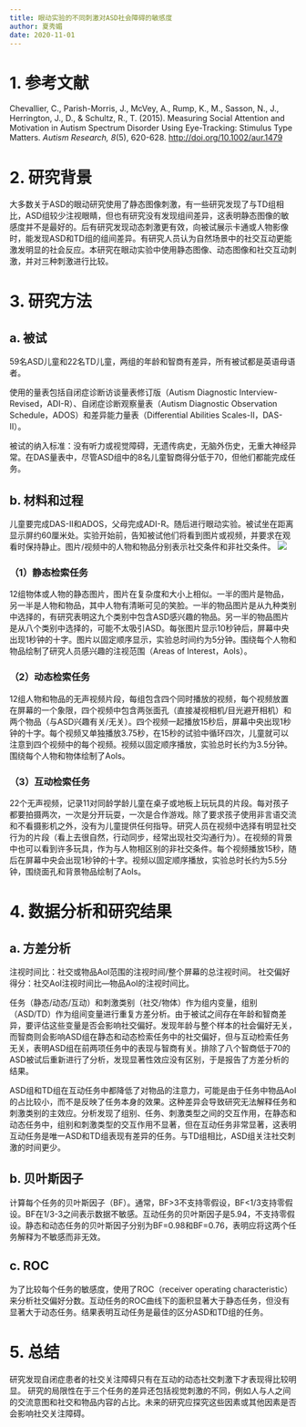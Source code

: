 ```yaml
---
title: 眼动实验的不同刺激对ASD社会障碍的敏感度
author: 夏秀媚
date: 2020-11-01
---
```

# 1. 参考文献
Chevallier, C., Parish-Morris, J., McVey, A., Rump, K., M., Sasson, N., J., Herrington, J., D., & Schultz, R., T. (2015). Measuring Social Attention and Motivation in Autism Spectrum Disorder Using Eye-Tracking: Stimulus Type Matters. *Autism Research, 8*(5), 620-628. http://doi.org/10.1002/aur.1479
# 2. 研究背景
大多数关于ASD的眼动研究使用了静态图像刺激，有一些研究发现了与TD组相比，ASD组较少注视眼睛，但也有研究没有发现组间差异，这表明静态图像的敏感度并不是最好的。后有研究发现动态刺激更有效，向被试展示卡通或人物影像时，能发现ASD和TD组的组间差异。有研究人员认为自然场景中的社交互动更能激发明显的社会反应。本研究在眼动实验中使用静态图像、动态图像和社交互动刺激，并对三种刺激进行比较。
# 3. 研究方法
## a. 被试
59名ASD儿童和22名TD儿童，两组的年龄和智商有差异，所有被试都是英语母语者。

使用的量表包括自闭症诊断访谈量表修订版（Autism Diagnostic Interview-Revised，ADI-R）、自闭症诊断观察量表（Autism Diagnostic Observation Schedule，ADOS）和差异能力量表（Differential Abilities Scales-II，DAS-II）。

被试的纳入标准：没有听力或视觉障碍，无遗传病史，无脑外伤史，无重大神经异常。在DAS量表中，尽管ASD组中的8名儿童智商得分低于70，但他们都能完成任务。
## b. 材料和过程
儿童要完成DAS-II和ADOS，父母完成ADI-R。随后进行眼动实验。被试坐在距离显示屏约60厘米处。实验开始前，告知被试他们将看到图片或视频，并要求在观看时保持静止。图片/视频中的人物和物品分别表示社交条件和非社交条件。
![](https://likanzhan.github.io/ReadThinkWrite/Supporting_Information/2020-11-01-XXM1-Fig-1.png)
### （1）静态检索任务
12组物体或人物的静态图片，图片在复杂度和大小上相似。一半的图片是物品，另一半是人物和物品，其中人物有清晰可见的笑脸。一半的物品图片是从九种类别中选择的，有研究表明这九个类别中包含ASD感兴趣的物品。另一半的物品图片是从八个类别中选择的，可能不太吸引ASD。每张图片显示10秒钟后，屏幕中央出现1秒钟的十字。图片以固定顺序显示，实验总时间约为5分钟。围绕每个人物和物品绘制了研究人员感兴趣的注视范围（Areas of Interest，AoIs）。
### （2）动态检索任务
12组人物和物品的无声视频片段，每组包含四个同时播放的视频，每个视频放置在屏幕的一个象限，四个视频中包含两张面孔（直接凝视相机/目光避开相机）和两个物品（与ASD兴趣有关/无关）。四个视频一起播放15秒后，屏幕中央出现1秒钟的十字。每个视频又单独播放3.75秒，在15秒的试验中循环四次，儿童就可以注意到四个视频中的每个视频。视频以固定顺序播放，实验总时长约为3.5分钟。围绕每个人物和物体绘制了AoIs。
### （3）互动检索任务
22个无声视频，记录11对同龄学龄儿童在桌子或地板上玩玩具的片段。每对孩子都要拍摄两次，一次是分开玩耍，一次是合作游戏。除了要求孩子使用非言语交流和不看摄影机之外，没有为儿童提供任何指导。研究人员在视频中选择有明显社交行为的片段（看上去很自然，行动同步，经常出现社交沟通行为）。在视频的背景中也可以看到许多玩具，作为与人物相区别的非社交条件。每个视频播放15秒，随后在屏幕中央会出现1秒钟的十字。视频以固定顺序播放，实验总时长约为5.5分钟，围绕面孔和背景物品绘制了AoIs。
# 4. 数据分析和研究结果
## a. 方差分析
注视时间比：社交或物品AoI范围的注视时间/整个屏幕的总注视时间。
社交偏好得分：社交AoI注视时间比—物品AoI的注视时间比。

任务（静态/动态/互动）和刺激类别（社交/物体）作为组内变量，组别（ASD/TD）作为组间变量进行重复方差分析。由于被试之间存在年龄和智商差异，要评估这些变量是否会影响社交偏好。发现年龄与整个样本的社会偏好无关，而智商则会影响ASD组在静态和动态检索任务中的社交偏好，但与互动检索任务无关，表明ASD组在前两项任务中的表现与智商有关。排除了八个智商低于70的ASD被试后重新进行了分析，发现显著性效应没有区别，于是报告了方差分析的结果。

ASD组和TD组在互动任务中都降低了对物品的注意力，可能是由于任务中物品AoI的占比较小，而不是反映了任务本身的效果。这种差异会导致研究无法解释任务和刺激类别的主效应。分析发现了组别、任务、刺激类型之间的交互作用，在静态和动态任务中，组别和刺激类型的交互作用不显著，但在互动任务非常显著，这表明互动任务是唯一ASD和TD组表现有差异的任务。与TD组相比，ASD组关注社交刺激的时间更少。
## b. 贝叶斯因子
计算每个任务的贝叶斯因子（BF）。通常，BF>3不支持零假设，BF<1/3支持零假设。BF在1/3-3之间表示数据不敏感。互动任务的贝叶斯因子是5.94，不支持零假设。静态和动态任务的贝叶斯因子分别为BF=0.98和BF=0.76，表明应将这两个任务解释为不敏感而非无效。
## c. ROC
为了比较每个任务的敏感度，使用了ROC（receiver operating characteristic）来分析社交偏好分数。互动任务的ROC曲线下的面积显著大于静态任务，但没有显著大于动态任务。结果表明互动任务是最佳的区分ASD和TD组的任务。
# 5. 总结
研究发现自闭症患者的社交关注障碍只有在互动的动态社交刺激下才表现得比较明显。
研究的局限性在于三个任务的差异还包括视觉刺激的不同，例如人与人之间的交流意图和社交和物品内容的占比。未来的研究应探究这些因素或其他因素是否会影响社交关注障碍。







